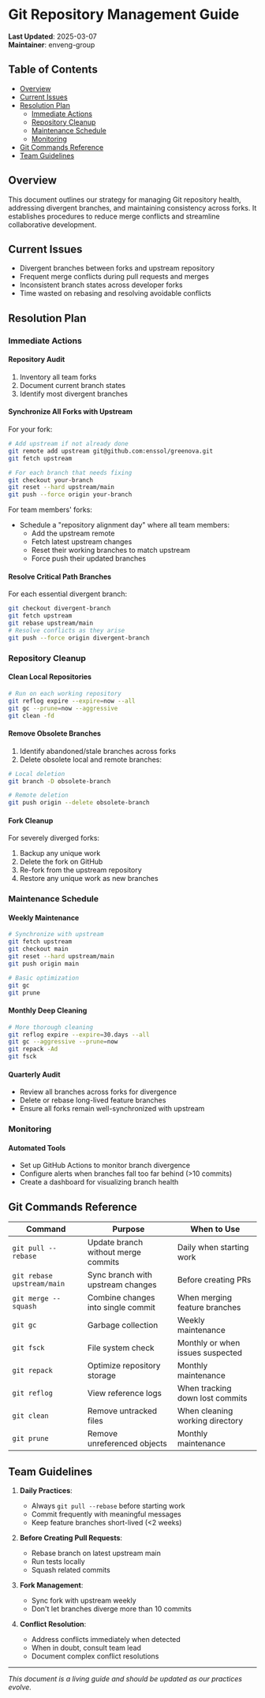 # Git Repository Management Guide

**Last Updated**: 2025-03-07  
**Maintainer**: enveng-group

## Table of Contents
- [Overview](#overview)
- [Current Issues](#current-issues)
- [Resolution Plan](#resolution-plan)
  - [Immediate Actions](#immediate-actions)
  - [Repository Cleanup](#repository-cleanup)
  - [Maintenance Schedule](#maintenance-schedule)
  - [Monitoring](#monitoring)
- [Git Commands Reference](#git-commands-reference)
- [Team Guidelines](#team-guidelines)

## Overview

This document outlines our strategy for managing Git repository health, addressing divergent branches, and maintaining consistency across forks. It establishes procedures to reduce merge conflicts and streamline collaborative development.

## Current Issues

- Divergent branches between forks and upstream repository
- Frequent merge conflicts during pull requests and merges
- Inconsistent branch states across developer forks
- Time wasted on rebasing and resolving avoidable conflicts

## Resolution Plan

### Immediate Actions

#### Repository Audit
1. Inventory all team forks
2. Document current branch states
3. Identify most divergent branches

#### Synchronize All Forks with Upstream

For your fork:
```bash
# Add upstream if not already done
git remote add upstream git@github.com:enssol/greenova.git
git fetch upstream

# For each branch that needs fixing
git checkout your-branch
git reset --hard upstream/main
git push --force origin your-branch
```

For team members' forks:
- Schedule a "repository alignment day" where all team members:
  - Add the upstream remote
  - Fetch latest upstream changes
  - Reset their working branches to match upstream
  - Force push their updated branches

#### Resolve Critical Path Branches

For each essential divergent branch:
```bash
git checkout divergent-branch
git fetch upstream
git rebase upstream/main
# Resolve conflicts as they arise
git push --force origin divergent-branch
```

### Repository Cleanup

#### Clean Local Repositories
```bash
# Run on each working repository
git reflog expire --expire=now --all
git gc --prune=now --aggressive
git clean -fd
```

#### Remove Obsolete Branches
1. Identify abandoned/stale branches across forks
2. Delete obsolete local and remote branches:
```bash
# Local deletion
git branch -D obsolete-branch

# Remote deletion
git push origin --delete obsolete-branch
```

#### Fork Cleanup
For severely diverged forks:
1. Backup any unique work
2. Delete the fork on GitHub
3. Re-fork from the upstream repository
4. Restore any unique work as new branches

### Maintenance Schedule

#### Weekly Maintenance
```bash
# Synchronize with upstream
git fetch upstream
git checkout main
git reset --hard upstream/main
git push origin main

# Basic optimization
git gc
git prune
```

#### Monthly Deep Cleaning
```bash
# More thorough cleaning
git reflog expire --expire=30.days --all
git gc --aggressive --prune=now
git repack -Ad
git fsck
```

#### Quarterly Audit
- Review all branches across forks for divergence
- Delete or rebase long-lived feature branches
- Ensure all forks remain well-synchronized with upstream

### Monitoring

#### Automated Tools
- Set up GitHub Actions to monitor branch divergence
- Configure alerts when branches fall too far behind (>10 commits)
- Create a dashboard for visualizing branch health

## Git Commands Reference

| Command | Purpose | When to Use |
|---------|---------|-------------|
| `git pull --rebase` | Update branch without merge commits | Daily when starting work |
| `git rebase upstream/main` | Sync branch with upstream changes | Before creating PRs |
| `git merge --squash` | Combine changes into single commit | When merging feature branches |
| `git gc` | Garbage collection | Weekly maintenance |
| `git fsck` | File system check | Monthly or when issues suspected |
| `git repack` | Optimize repository storage | Monthly maintenance |
| `git reflog` | View reference logs | When tracking down lost commits |
| `git clean` | Remove untracked files | When cleaning working directory |
| `git prune` | Remove unreferenced objects | Monthly maintenance |

## Team Guidelines

1. **Daily Practices**:
   - Always `git pull --rebase` before starting work
   - Commit frequently with meaningful messages
   - Keep feature branches short-lived (<2 weeks)

2. **Before Creating Pull Requests**:
   - Rebase branch on latest upstream main
   - Run tests locally
   - Squash related commits

3. **Fork Management**:
   - Sync fork with upstream weekly
   - Don't let branches diverge more than 10 commits

4. **Conflict Resolution**:
   - Address conflicts immediately when detected
   - When in doubt, consult team lead
   - Document complex conflict resolutions

---

*This document is a living guide and should be updated as our practices evolve.*
